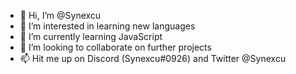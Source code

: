- 👋 Hi, I’m @Synexcu
- 👀 I’m interested in learning new languages
- 🌱 I’m currently learning JavaScript
- 💞️ I’m looking to collaborate on further projects
- 📫 Hit me up on Discord (Synexcu#0926) and Twitter @Synexcu

<!---
Synexcu/Synexcu is a ✨ special ✨ repository because its `README.md` (this file) appears on your GitHub profile.
You can click the Preview link to take a look at your changes.
--->
